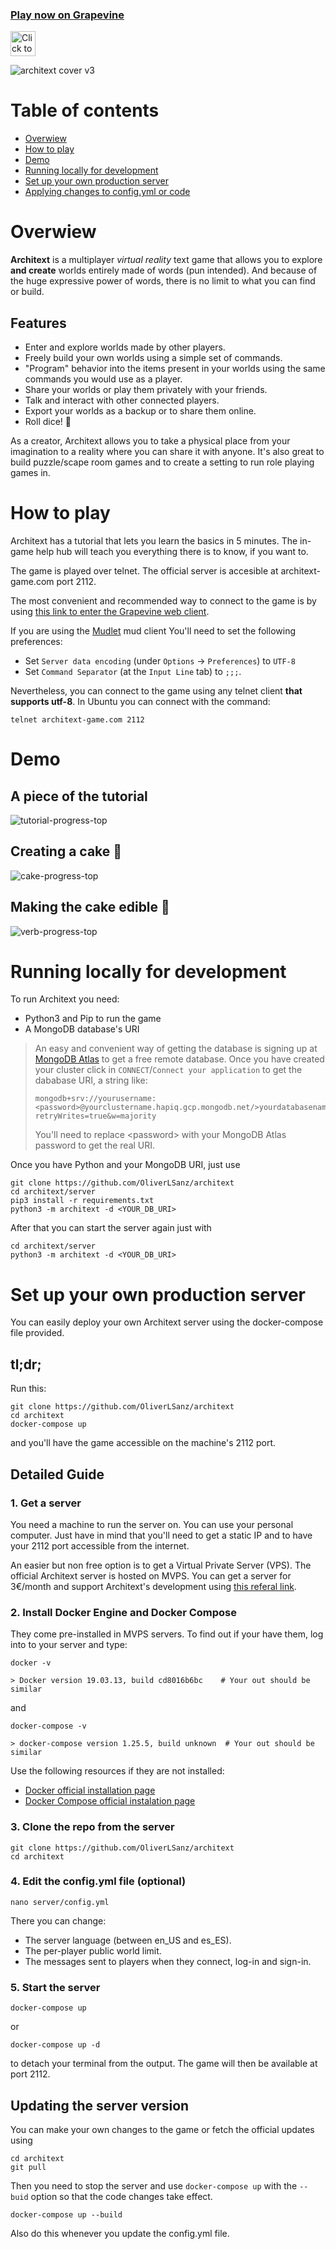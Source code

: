 ### [Play now on Grapevine](https://grapevine.haus/games/Architext/play)
[<img alt="Click to play now" src="https://user-images.githubusercontent.com/15345234/121176454-82af3900-c85c-11eb-9798-863ac83e533a.png" height="40"/>](https://grapevine.haus/games/Architext/play)

![architext cover v3](https://user-images.githubusercontent.com/15345234/122195601-ccb8a000-ce96-11eb-8456-21168ee35278.png)

# Table of contents
- [Overwiew](#overwiew)
- [How to play](#how-to-play)
- [Demo](#demo)
- [Running locally for development](#running-locally-for-development)
- [Set up your own production server](#set-up-your-own-production-server)
- [Applying changes to config.yml or code](#updating-the-server-version)
# Overwiew
**Architext** is a multiplayer *virtual reality* text game that allows you to explore **and create** worlds entirely made of words (pun intended). And because of the huge expressive power of words, there is no limit to what you can find or build.

## Features
* Enter and explore worlds made by other players.
* Freely build your own worlds using a simple set of commands.
* "Program" behavior into the items present in your worlds using the same commands you would use as a player.
* Share your worlds or play them privately with your friends.
* Talk and interact with other connected players.
* Export your worlds as a backup or to share them online.
* Roll dice! 🎲

As a creator, Architext allows you to take a physical place from your imagination to a reality where you can share it with anyone. It's also great to build puzzle/scape room games and to create a setting to run role playing games in.

# How to play
Architext has a tutorial that lets you learn the basics in 5 minutes. The in-game help hub will teach you everything there is to know, if you want to.

The game is played over telnet. The official server is accesible at architext-game.com port 2112.

The most convenient and recommended way to connect to the game is by using [this link to enter the Grapevine web client](https://grapevine.haus/games/Architext/play).

If you are using the [Mudlet](https://www.mudlet.org/) mud client You'll need to set the following preferences:
* Set `Server data encoding` (under `Options` -> `Preferences`) to `UTF-8` 
* Set `Command Separator` (at the `Input Line` tab) to `;;;`.

Nevertheless, you can connect to the game using any telnet client **that supports utf-8**. In Ubuntu you can connect with the command:
```
telnet architext-game.com 2112
``` 

# Demo
## A piece of the tutorial
![tutorial-progress-top](https://user-images.githubusercontent.com/15345234/123418325-36ccf580-d5b9-11eb-840d-5be041771e15.gif)


## Creating a cake 🎂
![cake-progress-top](https://user-images.githubusercontent.com/15345234/123418339-3d5b6d00-d5b9-11eb-990f-d4b55b490451.gif)


## Making the cake edible 🙆
![verb-progress-top](https://user-images.githubusercontent.com/15345234/123418348-41878a80-d5b9-11eb-9a9f-faf8b7cbe182.gif)


# Running locally for development
To run Architext you need:
* Python3 and Pip to run the game
* A MongoDB database's URI

>An easy and convenient way of getting the database is signing up at [MongoDB Atlas](https://www.mongodb.com/cloud/atlas) to get a free remote database. Once you have created your cluster click in `CONNECT`/`Connect your application` to get the dababase URI, a string like:
>```
>mongodb+srv://yourusername:<password>@yourclustername.hapiq.gcp.mongodb.net/>yourdatabasename?retryWrites=true&w=majority
>```
>You'll need to replace \<password> with your MongoDB Atlas password to get the real URI. 

Once you have Python and your MongoDB URI, just use
```
git clone https://github.com/OliverLSanz/architext
cd architext/server
pip3 install -r requirements.txt
python3 -m architext -d <YOUR_DB_URI>
```
After that you can start the server again just with
```
cd architext/server
python3 -m architext -d <YOUR_DB_URI>
```
# Set up your own production server
You can easily deploy your own Architext server using the docker-compose file provided.
## tl;dr;
Run this:
```
git clone https://github.com/OliverLSanz/architext
cd architext
docker-compose up
```
and you'll have the game accessible on the machine's 2112 port.
 ## Detailed Guide

### 1. Get a server
You need a machine to run the server on. You can use your personal computer. Just have in mind that you'll need to get a static IP and to have your 2112 port accessible from the internet.

An easier but non free option is to get a Virtual Private Server (VPS). The official Architext server is hosted on MVPS. You can get a server for 3€/month and support Architext's development using [this referal link](https://www.mvps.net/?aff=12763).

### 2. Install Docker Engine and Docker Compose
They come pre-installed in MVPS servers. To find out if your have them, log into to your server and type:
```
docker -v

> Docker version 19.03.13, build cd8016b6bc    # Your out should be similar
``` 
and
```
docker-compose -v

> docker-compose version 1.25.5, build unknown  # Your out should be similar
```

Use the following resources if they are not installed:
* [Docker official installation page](https://docs.docker.com/engine/install/)
* [Docker Compose official instalation page](https://docs.docker.com/compose/install/)

### 3. Clone the repo from the server
```
git clone https://github.com/OliverLSanz/architext
cd architext
```
### 4. Edit the config.yml file (optional)
```
nano server/config.yml
```
There you can change: 
* The server language (between en_US and es_ES). 
* The per-player public world limit.
* The messages sent to players when they connect, log-in and sign-in.

### 5. Start the server
```
docker-compose up
```
or
```
docker-compose up -d
```
to detach your terminal from the output. The game will then be available at port 2112.
## Updating the server version
You can make your own changes to the game or fetch the official updates using
```
cd architext
git pull
```
Then you need to stop the server and use `docker-compose up` with the `--buid` option so that the code changes take effect.
```
docker-compose up --build
```
Also do this whenever you update the config.yml file.
